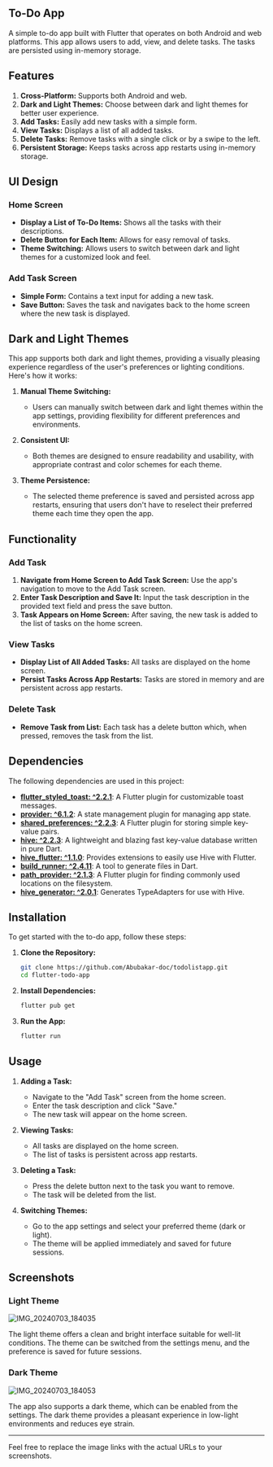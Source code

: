 ## To-Do App

A simple to-do app built with Flutter that operates on both Android and web platforms. This app allows users to add, view, and delete tasks. The tasks are persisted using in-memory storage.

## Features

1. **Cross-Platform:** Supports both Android and web.
2. **Dark and Light Themes:** Choose between dark and light themes for better user experience.
3. **Add Tasks:** Easily add new tasks with a simple form.
4. **View Tasks:** Displays a list of all added tasks.
5. **Delete Tasks:** Remove tasks with a single click or by a swipe to the left.
6. **Persistent Storage:** Keeps tasks across app restarts using in-memory storage.

## UI Design

### Home Screen

- **Display a List of To-Do Items:** Shows all the tasks with their descriptions.
- **Delete Button for Each Item:** Allows for easy removal of tasks.
- **Theme Switching:** Allows users to switch between dark and light themes for a customized look and feel.

### Add Task Screen

- **Simple Form:** Contains a text input for adding a new task.
- **Save Button:** Saves the task and navigates back to the home screen where the new task is displayed.

## Dark and Light Themes

This app supports both dark and light themes, providing a visually pleasing experience regardless of the user's preferences or lighting conditions. Here's how it works:

1. **Manual Theme Switching:**
    - Users can manually switch between dark and light themes within the app settings, providing flexibility for different preferences and environments.

2. **Consistent UI:**
    - Both themes are designed to ensure readability and usability, with appropriate contrast and color schemes for each theme.

3. **Theme Persistence:**
    - The selected theme preference is saved and persisted across app restarts, ensuring that users don't have to reselect their preferred theme each time they open the app.

## Functionality

### Add Task

1. **Navigate from Home Screen to Add Task Screen:** Use the app's navigation to move to the Add Task screen.
2. **Enter Task Description and Save It:** Input the task description in the provided text field and press the save button.
3. **Task Appears on Home Screen:** After saving, the new task is added to the list of tasks on the home screen.

### View Tasks

- **Display List of All Added Tasks:** All tasks are displayed on the home screen.
- **Persist Tasks Across App Restarts:** Tasks are stored in memory and are persistent across app restarts.

### Delete Task

- **Remove Task from List:** Each task has a delete button which, when pressed, removes the task from the list.

## Dependencies

The following dependencies are used in this project:

- **[flutter_styled_toast: ^2.2.1](https://pub.dev/packages/flutter_styled_toast)**: A Flutter plugin for customizable toast messages.
- **[provider: ^6.1.2](https://pub.dev/packages/provider)**: A state management plugin for managing app state.
- **[shared_preferences: ^2.2.3](https://pub.dev/packages/shared_preferences)**: A Flutter plugin for storing simple key-value pairs.
- **[hive: ^2.2.3](https://pub.dev/packages/hive)**: A lightweight and blazing fast key-value database written in pure Dart.
- **[hive_flutter: ^1.1.0](https://pub.dev/packages/hive_flutter)**: Provides extensions to easily use Hive with Flutter.
- **[build_runner: ^2.4.11](https://pub.dev/packages/build_runner)**: A tool to generate files in Dart.
- **[path_provider: ^2.1.3](https://pub.dev/packages/path_provider)**: A Flutter plugin for finding commonly used locations on the filesystem.
- **[hive_generator: ^2.0.1](https://pub.dev/packages/hive_generator)**: Generates TypeAdapters for use with Hive.

## Installation

To get started with the to-do app, follow these steps:

1. **Clone the Repository:**
    ```sh
    git clone https://github.com/Abubakar-doc/todolistapp.git
    cd flutter-todo-app
    ```

2. **Install Dependencies:**
    ```sh
    flutter pub get
    ```

3. **Run the App:**
    ```sh
    flutter run
    ```

## Usage

1. **Adding a Task:**
    - Navigate to the "Add Task" screen from the home screen.
    - Enter the task description and click "Save."
    - The new task will appear on the home screen.

2. **Viewing Tasks:**
    - All tasks are displayed on the home screen.
    - The list of tasks is persistent across app restarts.

3. **Deleting a Task:**
    - Press the delete button next to the task you want to remove.
    - The task will be deleted from the list.

4. **Switching Themes:**
    - Go to the app settings and select your preferred theme (dark or light).
    - The theme will be applied immediately and saved for future sessions.

## Screenshots

### Light Theme

![IMG_20240703_184035](https://github.com/Abubakar-doc/todolistapp/assets/137390804/0453ffbb-6b27-422c-91c0-be5a8a07a7c5)

The light theme offers a clean and bright interface suitable for well-lit conditions. The theme can be switched from the settings menu, and the preference is saved for future sessions.

### Dark Theme

![IMG_20240703_184053](https://github.com/Abubakar-doc/todolistapp/assets/137390804/dc77500c-a25a-40ad-8586-6c9e05cbc6f7)

The app also supports a dark theme, which can be enabled from the settings. The dark theme provides a pleasant experience in low-light environments and reduces eye strain.


---

Feel free to replace the image links with the actual URLs to your screenshots.
